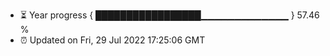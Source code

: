 - ⏳ Year progress { █████████████████▁▁▁▁▁▁▁▁▁▁▁▁▁ } 57.46 %
- ⏰ Updated on Fri, 29 Jul 2022 17:25:06 GMT

